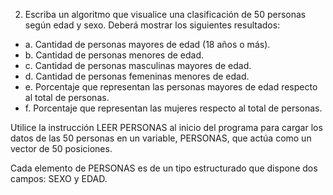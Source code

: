 2.	Escriba un algoritmo que visualice una clasificación de 50 personas según edad y sexo. Deberá mostrar los siguientes resultados:

- a.	Cantidad de personas mayores de edad (18 años o más).
- b.	Cantidad de personas menores de edad.
- c.	Cantidad de personas masculinas mayores de edad.
- d.	Cantidad de personas femeninas menores de edad.
- e.	Porcentaje que representan las personas mayores de edad respecto al total de personas.
- f.	Porcentaje que representan las mujeres respecto al total de personas.

Utilice la instrucción LEER PERSONAS al inicio del programa para cargar los datos de las 50 personas en un variable, PERSONAS, que actúa como un vector de 50 posiciones.

Cada elemento de PERSONAS es de un tipo estructurado que dispone dos campos:
SEXO y EDAD.
